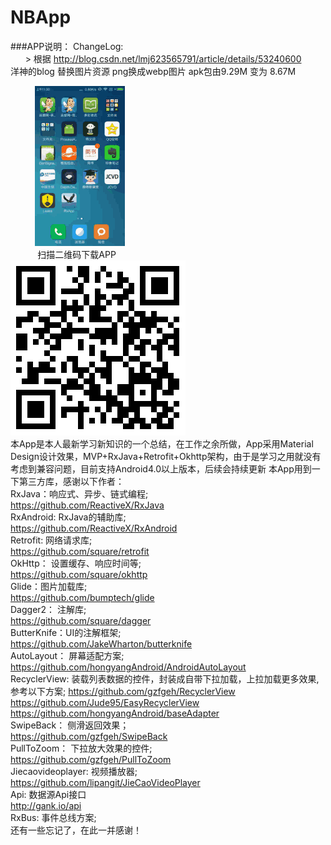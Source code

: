 # NBApp
###APP说明：
ChangeLog: <br>
        > 根据 http://blog.csdn.net/lmj623565791/article/details/53240600 <br>
          洋神的blog 替换图片资源 png换成webp图片 apk包由9.29M 变为 8.67M 
       
            ![](/screenshot/app.gif) <br>
            扫描二维码下载APP <br>
            ![](/screenshot/app_download.png) <br>
  本App是本人最新学习新知识的一个总结，在工作之余所做，App采用Material Design设计效果，MVP+RxJava+Retrofit+Okhttp架构，由于是学习之用就没有考虑到兼容问题，目前支持Android4.0以上版本，后续会持续更新
本App用到一下第三方库，感谢以下作者：<br>
            RxJava：响应式、异步、链式编程; <br>
            https://github.com/ReactiveX/RxJava <br>
            RxAndroid: RxJava的辅助库; <br>
            https://github.com/ReactiveX/RxAndroid  <br>
            Retrofit: 网络请求库; <br>
            https://github.com/square/retrofit <br>
            OkHttp： 设置缓存、响应时间等; <br>
            https://github.com/square/okhttp <br>
            Glide：图片加载库; <br>
            https://github.com/bumptech/glide <br>
            Dagger2： 注解库; <br>
            https://github.com/square/dagger <br>
            ButterKnife：UI的注解框架; <br>
            https://github.com/JakeWharton/butterknife <br>
            AutoLayout： 屏幕适配方案; <br>
            https://github.com/hongyangAndroid/AndroidAutoLayout <br>
            RecyclerView: 装载列表数据的控件，封装成自带下拉加载，上拉加载更多效果,参考以下方案;
            https://github.com/gzfgeh/RecyclerView <br>
            https://github.com/Jude95/EasyRecyclerView <br>
            https://github.com/hongyangAndroid/baseAdapter <br>
            SwipeBack： 侧滑返回效果； <br>
            https://github.com/gzfgeh/SwipeBack <br>
            PullToZoom： 下拉放大效果的控件; <br>
            https://github.com/gzfgeh/PullToZoom <br>
            Jiecaovideoplayer: 视频播放器; <br>
            https://github.com/lipangit/JieCaoVideoPlayer <br>
            Api: 数据源Api接口 <br>
            http://gank.io/api <br>
            RxBus: 事件总线方案; <br>
还有一些忘记了，在此一并感谢！
